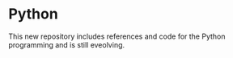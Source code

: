 # Python
This new repository includes references and code for the Python programming and is still eveolving.
